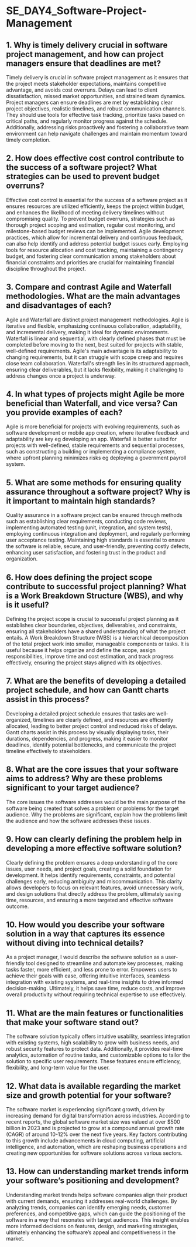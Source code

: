 
# SE_DAY4_Software-Project-Management
## 1. Why is timely delivery crucial in software project management, and how can project managers ensure that deadlines are met?
Timely delivery is crucial in software project management as it ensures that the project meets stakeholder expectations, maintains competitive advantage, and avoids cost overruns. Delays can lead to client dissatisfaction, missed market opportunities, and strained team dynamics. Project managers can ensure deadlines are met by establishing clear project objectives, realistic timelines, and robust communication channels. They should use tools for effective task tracking, prioritize tasks based on critical paths, and regularly monitor progress against the schedule. Additionally, addressing risks proactively and fostering a collaborative team environment can help navigate challenges and maintain momentum toward timely completion.

## 2. How does effective cost control contribute to the success of a software project? What strategies can be used to prevent budget overruns?
Effective cost control is essential for the success of a software project as it ensures resources are utilized efficiently, keeps the project within budget, and enhances the likelihood of meeting delivery timelines without compromising quality. To prevent budget overruns, strategies such as thorough project scoping and estimation, regular cost monitoring, and milestone-based budget reviews can be implemented. Agile development practices, which allow for incremental delivery and continuous feedback, can also help identify and address potential budget issues early. Employing tools for resource allocation and cost tracking, maintaining a contingency budget, and fostering clear communication among stakeholders about financial constraints and priorities are crucial for maintaining financial discipline throughout the project.

## 3. Compare and contrast Agile and Waterfall methodologies. What are the main advantages and disadvantages of each?
Agile and Waterfall are distinct project management methodologies. Agile is iterative and flexible, emphasizing continuous collaboration, adaptability, and incremental delivery, making it ideal for dynamic environments. Waterfall is linear and sequential, with clearly defined phases that must be completed before moving to the next, best suited for projects with stable, well-defined requirements. Agile's main advantage is its adaptability to changing requirements, but it can struggle with scope creep and requires close team collaboration. Waterfall's strength lies in its structured approach, ensuring clear deliverables, but it lacks flexibility, making it challenging to address changes once a project is underway.

## 4. In what types of projects might Agile be more beneficial than Waterfall, and vice versa? Can you provide examples of each?
Agile is more beneficial for projects with evolving requirements, such as software development or mobile app creation, where iterative feedback and adaptability are key eg developing an app. Waterfall is better suited for projects with well-defined, stable requirements and sequential processes, such as constructing a building or implementing a compliance system, where upfront planning minimizes risks eg deploying a government payroll system.

## 5. What are some methods for ensuring quality assurance throughout a software project? Why is it important to maintain high standards?
Quality assurance in a software project can be ensured through methods such as establishing clear requirements, conducting code reviews, implementing automated testing (unit, integration, and system tests), employing continuous integration and deployment, and regularly performing user acceptance testing. Maintaining high standards is essential to ensure the software is reliable, secure, and user-friendly, preventing costly defects, enhancing user satisfaction, and fostering trust in the product and organization.

## 6. How does defining the project scope contribute to successful project planning? What is a Work Breakdown Structure (WBS), and why is it useful?
Defining the project scope is crucial to successful project planning as it establishes clear boundaries, objectives, deliverables, and constraints, ensuring all stakeholders have a shared understanding of what the project entails. A Work Breakdown Structure (WBS) is a hierarchical decomposition of the total project work into smaller, manageable components or tasks. It is useful because it helps organize and define the scope, assign responsibilities, improve time and cost estimation, and track progress effectively, ensuring the project stays aligned with its objectives.

## 7. What are the benefits of developing a detailed project schedule, and how can Gantt charts assist in this process?
Developing a detailed project schedule ensures that tasks are well-organized, timelines are clearly defined, and resources are efficiently allocated, leading to better project control and reduced risks of delays. Gantt charts assist in this process by visually displaying tasks, their durations, dependencies, and progress, making it easier to monitor deadlines, identify potential bottlenecks, and communicate the project timeline effectively to stakeholders.

## 8. What are the core issues that your software aims to address? Why are these problems significant to your target audience?
The core issues the software addresses would be the main purpose of the software being created that solves a problem or problems for the target audience. Why the problems are significant, explain how the problems limit the audience and how the software addresses these issues.

## 9. How can clearly defining the problem help in developing a more effective software solution?
Clearly defining the problem ensures a deep understanding of the core issues, user needs, and project goals, creating a solid foundation for development. It helps identify requirements, constraints, and potential challenges early, reducing ambiguity and miscommunication. This clarity allows developers to focus on relevant features, avoid unnecessary work, and design solutions that directly address the problem, ultimately saving time, resources, and ensuring a more targeted and effective software outcome.

## 10. How would you describe your software solution in a way that captures its essence without diving into technical details?
As a project manager, I would describe the software solution as a user-friendly tool designed to streamline and automate key processes, making tasks faster, more efficient, and less prone to error. Empowers users to achieve their goals with ease, offering intuitive interfaces, seamless integration with existing systems, and real-time insights to drive informed decision-making. Ultimately, it helps save time, reduce costs, and improve overall productivity without requiring technical expertise to use effectively.

## 11. What are the main features or functionalities that make your software stand out?
The software solution typically offers intuitive usability, seamless integration with existing systems, high scalability to grow with business needs, and robust security features to protect data. Additionally, it provides real-time analytics, automation of routine tasks, and customizable options to tailor the solution to specific user requirements. These features ensure efficiency, flexibility, and long-term value for the user.

## 12. What data is available regarding the market size and growth potential for your software?
The software market is experiencing significant growth, driven by increasing demand for digital transformation across industries. According to recent reports, the global software market size was valued at over $500 billion in 2023 and is projected to grow at a compound annual growth rate (CAGR) of around 10-12% over the next five years. Key factors contributing to this growth include advancements in cloud computing, artificial intelligence, and automation, which are reshaping business operations and creating new opportunities for software solutions across various sectors.

## 13. How can understanding market trends inform your software’s positioning and development?
Understanding market trends helps software companies align their product with current demands, ensuring it addresses real-world challenges. By analyzing trends, companies can identify emerging needs, customer preferences, and competitive gaps, which can guide the positioning of the software in a way that resonates with target audiences. This insight enables more informed decisions on features, design, and marketing strategies, ultimately enhancing the software’s appeal and competitiveness in the market.

